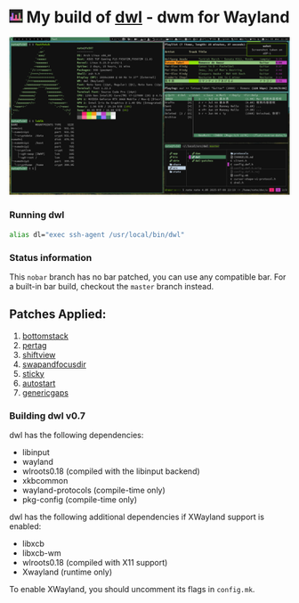 # <img src="./misc/dwl-repo.png" width="24"/> My build of [dwl](https://codeberg.org/dwl/dwl) - dwm for Wayland


![](./misc/20250709_22h31m01s_grim.png)

### Running dwl
```sh
alias dl="exec ssh-agent /usr/local/bin/dwl"
```
### Status information
This `nobar` branch has no bar patched, you can use any compatible bar.
For a built-in bar build, checkout the `master` branch instead.

## Patches Applied:
1. [bottomstack](https://codeberg.org/dwl/dwl-patches/patches/bottomstack.patch)
2. [pertag](https://codeberg.org/dwl/dwl-patches/patches/pertag.patch)
3. [shiftview](https://codeberg.org/dwl/dwl-patches/patches/shiftview.patch)
4. [swapandfocusdir](https://codeberg.org/dwl/dwl-patches/patches/swapandfocusdir.patch)
5. [sticky](https://codeberg.org/dwl/dwl-patches/patches/sticky.patch)
6. [autostart](https://codeberg.org/dwl/dwl-patches/patches/autostart.patch)
7. [genericgaps](https://codeberg.org/dwl/dwl-patches/patches/genericgaps-0.7.patch)

### Building dwl v0.7
dwl has the following dependencies:
- libinput
- wayland
- wlroots0.18 (compiled with the libinput backend)
- xkbcommon
- wayland-protocols (compile-time only)
- pkg-config (compile-time only)

dwl has the following additional dependencies if XWayland support is enabled:
- libxcb
- libxcb-wm
- wlroots0.18 (compiled with X11 support)
- Xwayland (runtime only)

To enable XWayland, you should uncomment its flags in `config.mk`.
